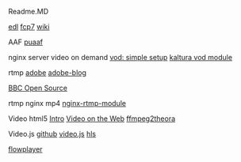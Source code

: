Readme.MD

[edl](http://www.michaelcinquin.com/)
[fcp7](https://documentation.apple.com/en/finalcutpro/usermanual/index.html#chapter=96%26section=0)
[wiki](https://en.wikipedia.org/wiki/Edit_decision_list)

AAF
[puaaf](https://github.com/markreidvfx/pyaaf)

nginx server video on demand
[vod: simple setup](https://helping-squad.com/setup-a-simple-video-on-demand-server-with-nginx-rtmp/)
[kaltura vod module](https://github.com/kaltura/nginx-vod-module)

rtmp
[adobe](http://www.adobe.com/devnet/rtmp.html)
[adobe-blog](http://blogs.adobe.com/ktowes/)

[BBC Open Source](http://www.bbc.co.uk/opensource/projects/index)

rtmp nginx mp4
[nginx-rtmp-module](https://github.com/arut/nginx-rtmp-module)


Video html5
[Intro](https://www.html5rocks.com/en/tutorials/video/basics/)
[Video on the Web](http://diveintohtml5.info/video.html)
[ffmpeg2theora](http://v2v.cc/~j/ffmpeg2theora/)

Video.js
[github](https://github.com/videojs)
[video.js](http://videojs.com/)
[hls](https://videojs.github.io/videojs-contrib-hls/)

[flowplayer](http://flash.flowplayer.org/plugins/streaming/rtmp.html)
